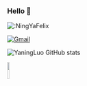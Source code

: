### Hello 👋
<p><img src="https://count.getloli.com/get/@:NingYaFelix" alt=":NingYaFelix" /></p>

[![Gmail](https://img.shields.io/badge/-Gmail-c14438?style=flat&logo=Gmail&logoColor=white)](mailto:luo316519@gmail.com)

![YaningLuo GitHub stats](https://github-readme-stats.vercel.app/api?username=NingYaFelix&show_icons=true&theme=radical&hide=prs,issues)
<!--![YaningLuo GitHub stats](https://github-readme-stats.vercel.app/api?username=NingYaFelix&show_icons=true&hide=stars,commits,prs,issues,contribs)-->
  
<p>
    <a href="https://www.minecraft.net">
      <img width="10%" src="https://github.com/YaningLuo/YaningLuo/blob/main/img/minecraft-ar21.svg">
    </a>
</p>
